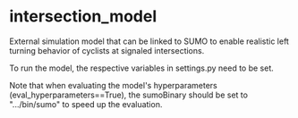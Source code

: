 # intersection_model

External simulation model that can be linked to SUMO to enable realistic left turning behavior of cyclists at signaled intersections.

To run the model, the respective variables in settings.py need to be set. 

Note that when evaluating the model's hyperparameters (eval_hyperparameters==True), the sumoBinary should be set to ".../bin/sumo" to speed up the evaluation.  
